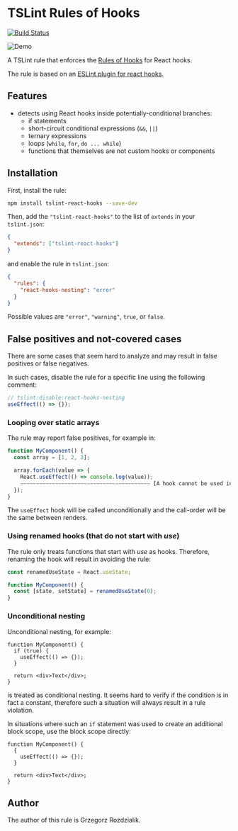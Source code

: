# TSLint Rules of Hooks

[![Build Status](https://dev.azure.com/vorenygelio/vorenygelio/_apis/build/status/Gelio.tslint-react-hooks?branchName=master)](https://dev.azure.com/vorenygelio/vorenygelio/_build/latest?definitionId=3&branchName=master)

![Demo](https://i.imgur.com/SGHlOvF.png)

A TSLint rule that enforces the [Rules of Hooks](https://reactjs.org/docs/hooks-rules.html) for
React hooks.

The rule is based on an [ESLint plugin for react hooks](https://github.com/facebook/react/blob/master/packages/eslint-plugin-react-hooks/README.md).

## Features

- detects using React hooks inside potentially-conditional branches:
  - if statements
  - short-circuit conditional expressions (`&&`, `||`)
  - ternary expressions
  - loops (`while`, `for`, `do ... while`)
  - functions that themselves are not custom hooks or components

## Installation

First, install the rule:

```sh
npm install tslint-react-hooks --save-dev
```

Then, add the `"tslint-react-hooks"` to the list of `extends` in your `tslint.json`:

```json
{
  "extends": ["tslint-react-hooks"]
}
```

and enable the rule in `tslint.json`:

```json
{
  "rules": {
    "react-hooks-nesting": "error"
  }
}
```

Possible values are `"error"`, `"warning"`, `true`, or `false`.

## False positives and not-covered cases

There are some cases that seem hard to analyze and may result in false positives or false negatives.

In such cases, disable the rule for a specific line using the following comment:

```ts
// tslint:disable:react-hooks-nesting
useEffect(() => {});
```

### Looping over static arrays

The rule may report false positives, for example in:

```ts
function MyComponent() {
  const array = [1, 2, 3];

  array.forEach(value => {
    React.useEffect(() => console.log(value));
    ~~~~~~~~~~~~~~~~~~~~~~~~~~~~~~~~~~~~~~~~~ [A hook cannot be used inside of another function]
  });
}
```

The `useEffect` hook will be called unconditionally and the call-order will be the same between
renders.

### Using renamed hooks (that do not start with _use_)

The rule only treats functions that start with _use_ as hooks. Therefore, renaming the hook will
result in avoiding the rule:

```ts
const renamedUseState = React.useState;

function MyComponent() {
  const [state, setState] = renamedUseState(0);
}
```

### Unconditional nesting

Unconditional nesting, for example:

```tsx
function MyComponent() {
  if (true) {
    useEffect(() => {});
  }

  return <div>Text</div>;
}
```

is treated as conditional nesting. It seems hard to verify if the condition is in fact a constant,
therefore such a situation will always result in a rule violation.

In situations where such an `if` statement was used to create an additional block scope, use the
block scope directly:

```tsx
function MyComponent() {
  {
    useEffect(() => {});
  }

  return <div>Text</div>;
}
```

## Author

The author of this rule is Grzegorz Rozdzialik.
